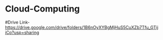 # Cloud-Computing

#Drive Link-https://drive.google.com/drive/folders/1B6nOyXYBgMjHuS5CuXZb7Tfu_GTijiCo?usp=sharing
